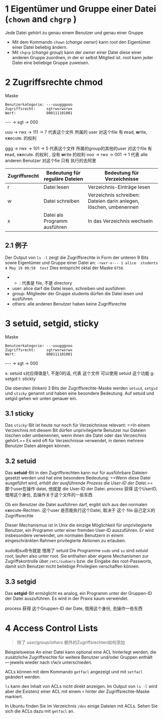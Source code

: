 


# 1 Eigentümer und Gruppe einer Datei (`chown` and `chgrp` ) 

Jede Datei gehört zu genau einem Benutzer und genau einer Gruppe

- Mit dem Kommando `chown` (_change owner_) kann root den Eigentümer einer Datei beliebig ändern.
- Mit `chgrp` (_change group_) kann der _owner_ einer Datei diese einer anderen Gruppe zuordnen, in der er selbst Mitglied ist. root kann jeder Datei eine beliebige Gruppe zuweisen.


# 2 Zugriffsrechte chmod


Maske  

```
Benutzerkategorie: ---uuugggooo
Zugriffsrecht:     sgtrwxrwxrwx
Wert:              000111101001
```

--- -> sgt -> 000

uuu -> rwx -> 111  -> 7 代表这个文件 所属的 user 对这个file 有 **r**ead, **w**rite, e**x**ecute. 的权利 

ggg ->  rwx  -> 101 -> 5 代表这个文件 所属的group的其他的user   对这个file 有 **r**ead,  e**x**ecute. 的权利 , 没有 **w**rite 的权利 
ooo -> rwx -> 001  -> 1  代表 alle anderen Benutzer 对这个fie 只有 执行的去阿里 


|Zugriffsrecht|Bedeutung für reguläre Dateien|Bedeutung für Verzeichnisse|
|---|---|---|
|r|Datei lesen|Verzeichnis-Einträge lesen|
|w|Datei schreiben|Verzeichnis schreiben: Dateien darin anlegen, löschen, umbenennen|
|x|Datei als Programm ausführen|In das Verzeichnis wechseln|



## 2.1 例子 


Der Output von `ls -l` zeigt die Zugriffsrechte in Form der unteren 9 Bits sowie Eigentümer und Gruppe einer Datei an:
`-rwxr-x--- 1 alice  students     4 May 19 09:59  test`
Dies entspricht oktal der Maske `0750`.
- - : 代表是 file, 不是 directory 
- user: alice darf die Datei lesen, schreiben und ausführen
- group: Mitglieder der Gruppe students dürfen die Datei lesen und ausführen
- others: alle anderen Benutzer haben keine Zugriffsrechte




# 3 setuid, setgid, sticky


Maske  
```
Benutzerkategorie: ---uuugggooo
Zugriffsrecht:     sgtrwxrwxrwx
Wert:              000111101001
```


--- -> sgt -> 000

s: setuid   s对应得值是1, 不是0的话, 代表  这个文件 可以使用 setuid 这个功能
g: setgid
t: stickty


Die obersten (linken) 3 Bits der Zugriffsrechte-Maske werden `setuid`, `setgid` und `sticky` genannt und haben eine besondere Bedeutung.  Auf setuid und setgid gehen wir unten genauer ein.


## 3.1 sticky 

Das `sticky`-Bit ist heute nur noch für Verzeichnisse relevant: ==In einem Verzeichnis mit diesem Bit dürfen unprivilegierte Benutzer nur Dateien löschen oder umbenennen, wenn ihnen die Datei oder das Verzeichnis gehört.== 
Es wird oft für Verzeichnisse verwendet, in denen mehrere Benutzer Daten ablegen können.



## 3.2 setuid

Das **setuid**-Bit in den Zugriffsrechten kann nur für ausführbare Dateien gesetzt werden und hat eine besondere Bedeutung: ==Wenn diese Datei ausgeführt wird, _erhält der ausführende Prozess die User-ID der Datei_.==   那个user在操作 datei, 他就是 die User-ID der Datei. 
process 获得 这个UserID, 借用这个身份, 去操作关于这个文件的一些东西 

Ob ein Benutzer die Datei ausführen darf, ergibt sich aus den normalen e**x**ecute-Rechten. 
 这个user 是否能执行这个Datei, 取决于 这个 file 自己定义的 Zugriffsrechte


Dieser Mechanismus ist in Unix die einzige Möglichkeit für unprivilegierte Benutzer, ein Programm unter einer fremden User-ID auszuführen. Er wird insbesondere verwendet, um normalen Benutzern in einem eingeschränkten Rahmen privilegierte Aktionen zu erlauben.

sudo和su命令就是  借用了 setuid 
Die Programme `sudo` und `su` sind _setuid root_, laufen also unter root. Sie enthalten aber eigene Mechanismen zur Zugriffskontrolle über `/etc/sudoers` bzw. die Eingabe des root-Passworts, damit sich Benutzer nicht beliebige Privilegien verschaffen können.



## 3.3 setgid 

Das **setgid**-Bit ermöglicht es analog, ein Programm unter der Gruppen-ID der Datei auszuführen. Es wird in der Praxis kaum verwendet.


process 获得 这个Gruppen-ID der Date, 借用这个身份, 去操作一些东西 


# 4 Access Control Lists

> 除了 _user/group/others_ 额外的Zugriffsrechten如何添加 

Beispielsweise An einer Datei kann optional eine ACL hinterlegt werden, die zusätzliche Zugriffsrechte für weitere Benutzer und/oder Gruppen enthält — jeweils wieder nach r/w/x unterschieden.


ACLs können mit dem Kommando `getfacl` angezeigt und mit `setfacl` geändert werden. 

`ls` kann den Inhalt von ACLs nicht direkt anzeigen. Im Output von `ls -l` wird aber die Existenz einer ACL mit einem `+` hinter der Zugriffsrechte-Maske markiert.

In Ubuntu finden Sie im Verzeichnis `/dev` einige Dateien mit ACLs. Sehen Sie sich die ACLs dazu mit `getfacl` an.

